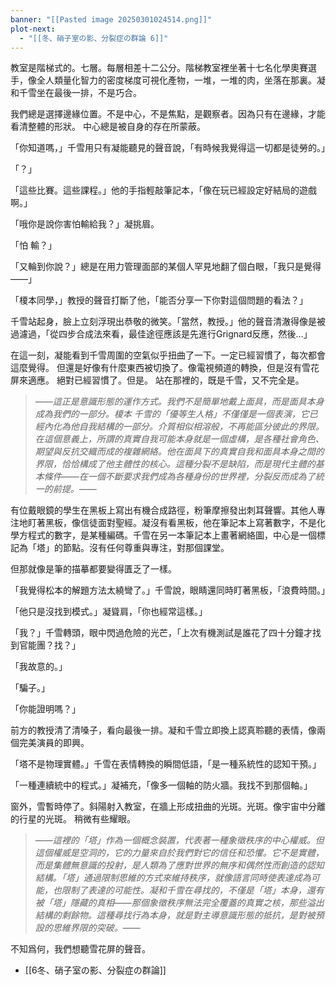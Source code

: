 ```yaml
---
banner: "[[Pasted image 20250301024514.png]]"
plot-next:
  - "[[冬、硝子室の影、分裂症の群論 6]]"
---
```

教室是階梯式的。七層。每層相差十二公分。階梯教室裡坐著十七名化學奧賽選手，像全人類量化智力的密度梯度可視化產物，一堆，一堆的肉，坐落在那裏。凝和千雪坐在最後一排，不是巧合。

我們總是選擇邊緣位置。不是中心，不是焦點，是觀察者。因為只有在邊緣，才能看清整體的形狀。
中心總是被自身的存在所蒙蔽。

「你知道嗎，」千雪用只有凝能聽見的聲音說，「有時候我覺得這一切都是徒勞的。」

「？」

「這些比賽。這些課程。」他的手指輕敲筆記本，「像在玩已經設定好結局的遊戲啊。」

「哦你是說你害怕輸給我？」凝挑眉。

「怕 輸？」

「又輪到你說？」總是在用力管理面部的某個人罕見地翻了個白眼，「我只是覺得——」

「榎本同學，」教授的聲音打斷了他，「能否分享一下你對這個問題的看法？」

千雪站起身，臉上立刻浮現出恭敬的微笑。「當然，教授。」他的聲音清澈得像是被過濾過，「從四步合成法來看，最佳途徑應該是先進行Grignard反應，然後…」

在這一刻，凝能看到千雪周圍的空氣似乎扭曲了一下。一定已經習慣了，每次都會這麼覺得。
但還是好像有什麼東西被切換了。像電視頻道的轉換，但是沒有雪花屏來適應。
絕對已經習慣了。但是。
站在那裡的，既是千雪，又不完全是。

>——*這正是意識形態的運作方式。我們不是簡單地戴上面具，而是面具本身成為我們的一部分。榎本 千雪的「優等生人格」不僅僅是一個表演，它已經內化為他自我結構的一部分。介質相似相溶般，不再能區分彼此的界限。在這個意義上，所謂的真實自我可能本身就是一個虛構，是各種社會角色、期望與反抗交織而成的複雜網絡。他在面具下的真實自我和面具本身之間的界限，恰恰構成了他主體性的核心。這種分裂不是缺陷，而是現代主體的基本條件——在一個不斷要求我們成為各種身份的世界裡，分裂反而成為了統一的前提。*——

有位戴眼鏡的學生在黑板上寫出有機合成路徑，粉筆摩擦發出刺耳聲響。其他人專注地盯著黑板，像信徒面對聖經。凝沒有看黑板，他在筆記本上寫著數字，不是化學方程式的數字，是某種編碼。千雪在另一本筆記本上畫著網絡圖，中心是一個標記為「塔」的節點。沒有任何尊重與專注，對那個課堂。

但那就像是筆的描摹都要變得匱乏了一樣。

「我覺得松本的解題方法太繞彎了。」千雪說，眼睛還同時盯著黑板，「浪費時間。」

「他只是沒找到模式。」凝聳肩，「你也經常這樣。」

「我？」千雪轉頭，眼中閃過危險的光芒，「上次有機測試是誰花了四十分鐘才找到官能團？找？」

「我故意的。」

「騙子。」

「你能證明嗎？」

前方的教授清了清嗓子，看向最後一排。凝和千雪立即換上認真聆聽的表情，像兩個完美演員的即興。

「塔不是物理實體。」千雪在表情轉換的瞬間低語，「是一種系統性的認知干預。」

「一種連續統中的程式。」凝補充，「像多一個軸的防火牆。我找不到那個軸。」

窗外，雪暫時停了。斜陽射入教室，在牆上形成扭曲的光斑。光斑。像宇宙中分離的行星的光斑。
稍微有些耀眼。

>——*這裡的「塔」作為一個概念裝置，代表著一種象徵秩序的中心權威。但這個權威是空洞的，它的力量來自於我們對它的信任和恐懼。它不是實體，而是集體無意識的投射，是人類為了應對世界的無序和偶然性而創造的認知結構。「塔」通過限制思維的方式來維持秩序，就像語言同時使表達成為可能，也限制了表達的可能性。凝和千雪在尋找的，不僅是「塔」本身，還有被「塔」隱藏的真相——那個象徵秩序無法完全覆蓋的真實之核，那些溢出結構的剩餘物。這種尋找行為本身，就是對主導意識形態的抵抗，是對被預設的思維界限的突破。*——

不知爲何，我們想聽雪花屏的聲音。



  - [[6冬、硝子室の影、分裂症の群論]]